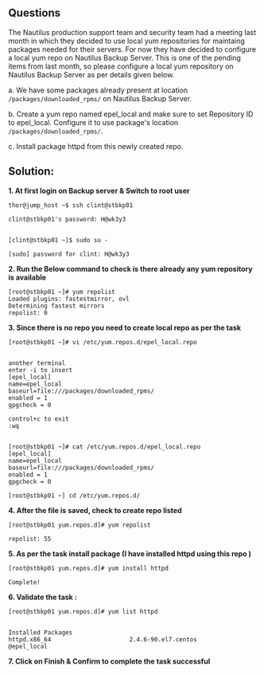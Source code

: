 
## Questions

The Nautilus production support team and security team had a meeting last month in which they decided to use local yum repositories for maintaing packages needed for their servers. For now they have decided to configure a local yum repo on Nautilus Backup Server. This is one of the pending items from last month, so please configure a local yum repository on Nautilus Backup Server as per details given below.



a. We have some packages already present at location `/packages/downloaded_rpms/` on Nautilus Backup Server.

b. Create a yum repo named epel_local and make sure to set Repository ID to epel_local. Configure it to use package's location `/packages/downloaded_rpms/`.

c. Install package httpd from this newly created repo.


## Solution:  

**1. At first login on Backup server  & Switch to  root user**

```
thor@jump_host ~$ ssh clint@stbkp01

clint@stbkp01's password: H@wk3y3


[clint@stbkp01 ~]$ sudo su -

[sudo] password for clint: H@wk3y3
```

**2. Run the Below command to   check is there  already any yum repository is available**    


```
[root@stbkp01 ~]# yum repolist   
Loaded plugins: fastestmirror, ovl
Determining fastest mirrors
repolist: 0
```

**3. Since there is no repo you need to create local repo  as per the task**

```
[root@stbkp01 ~]# vi /etc/yum.repos.d/epel_local.repo


another terminal 
enter -i to insert
[epel_local]
name=epel_local
baseurl=file:///packages/downloaded_rpms/
enabled = 1
gpgcheck = 0

control+c to exit
:wq


[root@stbkp01 ~]# cat /etc/yum.repos.d/epel_local.repo
[epel_local]
name=epel_local
baseurl=file:///packages/downloaded_rpms/
enabled = 1
gpgcheck = 0

[root@stbkp01 ~] cd /etc/yum.repos.d/
```

**4. After the file is saved, check to create repo listed**

```
[root@stbkp01 yum.repos.d]# yum repolist

repolist: 55
```

**5. As per the task install package  (I have installed httpd using this repo )**

```
[root@stbkp01 yum.repos.d]# yum install httpd

Complete!
```

**6. Validate the task :**

```
[root@stbkp01 yum.repos.d]# yum list httpd


Installed Packages
httpd.x86_64                      2.4.6-90.el7.centos                      @epel_local
```

**7.  Click on Finish & Confirm to complete the task successful**